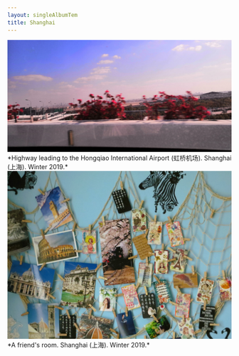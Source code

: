 ```yaml
---
layout: singleAlbumTem
title: Shanghai
---
```


<img src="/assets/photos/leave-shanghai_strip.jpg" alt width="714" />
*Highway leading to the Hongqiao International Airport (虹桥机场). Shanghai (上海). Winter 2019.*

<img src="/assets/photos/shanghai/a-friends-wall.jpg" alt width="714" />
*A friend's room. Shanghai (上海). Winter 2019.*
